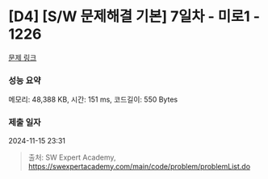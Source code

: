 # [D4] [S/W 문제해결 기본] 7일차 - 미로1 - 1226 

[문제 링크](https://swexpertacademy.com/main/code/problem/problemDetail.do?contestProbId=AV14vXUqAGMCFAYD) 

### 성능 요약

메모리: 48,388 KB, 시간: 151 ms, 코드길이: 550 Bytes

### 제출 일자

2024-11-15 23:31



> 출처: SW Expert Academy, https://swexpertacademy.com/main/code/problem/problemList.do
